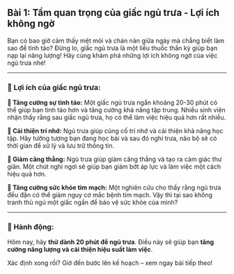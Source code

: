 ## Bài 1: Tầm quan trọng của giấc ngủ trưa - Lợi ích không ngờ

Bạn có bao giờ cảm thấy mệt mỏi và chán nản giữa ngày mà chẳng biết làm sao để tỉnh táo? Đừng lo, giấc ngủ trưa là một liều thuốc thần kỳ giúp bạn nạp lại năng lượng! Hãy cùng khám phá những lợi ích không ngờ của việc ngủ trưa nhé!

---

### 📌 Lợi ích của giấc ngủ trưa:

**🔹 Tăng cường sự tỉnh táo:**
Một giấc ngủ trưa ngắn khoảng 20-30 phút có thể giúp bạn tỉnh táo hơn và tăng cường khả năng tập trung. Nhiều sinh viên nhận thấy rằng sau giấc ngủ trưa, họ có thể làm việc hiệu quả hơn rất nhiều.

**🔹 Cải thiện trí nhớ:**
Ngủ trưa giúp củng cố trí nhớ và cải thiện khả năng học tập. Hãy tưởng tượng bạn đang học bài và sau đó nghỉ trưa, não bộ sẽ có thời gian để xử lý và lưu trữ thông tin.

**🔹 Giảm căng thẳng:**
Ngủ trưa giúp giảm căng thẳng và tạo ra cảm giác thư giãn. Một chút nghỉ ngơi sẽ giúp bạn giảm bớt áp lực và làm việc một cách hiệu quả hơn.

**🔹 Tăng cường sức khỏe tim mạch:**
Một nghiên cứu cho thấy rằng ngủ trưa đều đặn có thể giảm nguy cơ mắc bệnh tim mạch. Vậy thì tại sao không tranh thủ ngủ một giấc ngắn để bảo vệ sức khỏe của mình?

---

### 🚀 Hành động:

Hôm nay, hãy **thử dành 20 phút để ngủ trưa**. Điều này sẽ giúp bạn **tăng cường năng lượng và cải thiện hiệu suất làm việc**.

Xác định xong rồi? Giờ đến bước lên kế hoạch – xem ngay bài tiếp theo!